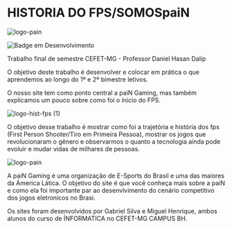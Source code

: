 # HISTORIA DO FPS/SOMOSpaiN
![logo-pain](https://user-images.githubusercontent.com/98663502/179396523-fde1cb3f-33eb-4de3-a414-f3000ce13aa1.png)

![Badge em Desenvolvimento](http://img.shields.io/static/v1?label=STATUS&message=EM%20DESENVOLVIMENTO&color=GREEN&style=for-the-badge)

Trabalho final de semestre CEFET-MG - Professor Daniel Hasan Dalip

O objetivo deste trabalho é desenvolver e colocar em prática o que aprendemos ao longo do 1º e 2º bimestre letivos.

O nosso site tem como ponto central a paiN Gaming, mas também explicamos um pouco sobre como foi o ínicio do FPS.

![logo-hist-fps (1)](https://user-images.githubusercontent.com/98663502/179586833-6738d3d4-da16-4725-a74d-25c6867c8d27.png)

O objetivo desse trabalho é mostrar como foi a trajetória e história dos fps (First Person Shooter/Tiro em Primeira Pessoa), mostrar os jogos que revolucionaram o gênero e observarmos o quanto a tecnologia ainda pode evoluir e mudar vidas de milhares de pessoas. 


![logo-pain](https://user-images.githubusercontent.com/98663502/179396523-fde1cb3f-33eb-4de3-a414-f3000ce13aa1.png)

A paiN Gaming é uma organização de E-Sports do Brasil e uma das maiores da Ámerica Lática. O objetivo do site é que você conheça mais sobre a paiN e como ela foi importante par ao desenvlvimento do cenário competitivo dos jogos eletronicos no Brasi.

Os sites foram desenvolvidos por Gabriel Silva e Miguel Henrique, ambos alunos do curso de ÍNFORMATICA no CEFET-MG CAMPUS BH.

